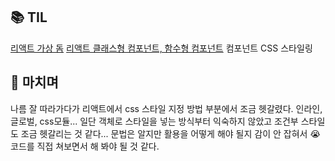<h2 id="📚-til">📚 TIL</h2>
<p><a href="https://velog.io/@yoon_ji/React-%EB%A6%AC%EC%95%A1%ED%8A%B8-%EA%B0%80%EC%83%81-%EB%8F%94Virtual-DOM">리액트 가상 돔</a>
<a href="https://velog.io/@yoon_ji/React-%EB%A6%AC%EC%95%A1%ED%8A%B8-%ED%81%B4%EB%9E%98%EC%8A%A4%ED%98%95-%EC%BB%B4%ED%8F%AC%EB%84%8C%ED%8A%B8-%ED%95%A8%EC%88%98%ED%98%95-%EC%BB%B4%ED%8F%AC%EB%84%8C%ED%8A%B8-vdgyut31">리액트 클래스형 컴포넌트, 함수형 컴포넌트</a>
컴포넌트 CSS 스타일링</p>
<h2 id="💬-마치며">💬 마치며</h2>
<p>나름 잘 따라가다가 리액트에서 css 스타일 지정 방법 부분에서 조금 헷갈렸다. 인라인, 글로벌, css모듈... 일단 객체로 스타일을 넣는 방식부터 익숙하지 않았고 조건부 스타일도 조금 헷갈리는 것 같다... 문법은 알지만 활용을 어떻게 해야 될지 감이 안 잡혀서 😭 코드를 직접 쳐보면서 해 봐야 될 것 같다.</p>